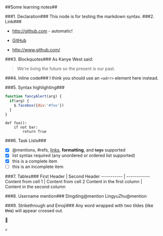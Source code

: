 ##Some learning notes##

###1. Declaration###
  This node is for testing the markdown syntax.
###2. Link###
  * http://github.com - automatic!

  * [GitHub](http://github.com)

  * http://www.github.com/

###3. Blockquotes###
As Kanye West said:
> We're living the future so
> the present is our past.

###4. Inline code###
I think you should use an
`<adrr>` element here instead.

###5. Syntax highlighting###
```javascript
function fancyAlert(arg) {
  if(arg) {
    $.facebox({div:'#foo'})
  }
}
```
    def foo():
        if not bar:
            return True
            
###6. Task Lists###
- [x] @mentions, #refs, [links](), **formatting**, and <del>tags</del> supported
- [x] list syntax required (any unordered or ordered list supported)
- [x] this is a complete item
- [ ] this is an incomplete item

###7. Tables###
First Header | Second Header
----------- | ------------
Content from cell 1 | Content from cell 2
Content in the first column | Content in the second column

###8. Username mention###
Dingding@mention
LingyuZhu@mention

###9. Strikethrough and Emoji###
Any word wrapped with two tildes (like ~~this~~) will appear crossed out.

:whale2:

:skull:
